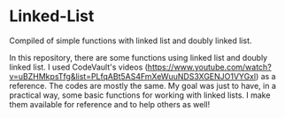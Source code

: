 # Linked-List
Compiled of simple functions with linked list and doubly linked list.

In this repository, there are some functions using linked list and doubly linked list. I used CodeVault's videos (https://www.youtube.com/watch?v=uBZHMkpsTfg&list=PLfqABt5AS4FmXeWuuNDS3XGENJO1VYGxl) as a reference. The codes are mostly the same. My goal was just to have, in a practical way, some basic functions for working with linked lists. I make them available for reference and to help others as well!
